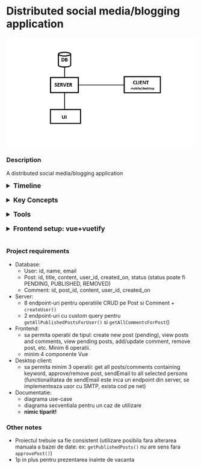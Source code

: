# Distributed social media/blogging application
![System architecture](docs/project_architecture.png)
### Description
A distributed social media/blogging application

<details>
  <summary style="font-size: 1.25em;"><b>Timeline</b></summary>

1. intro & install tools
2. server (java spring)
3. free session
4. mobile (android)/desktop app (C#)
5. frontend (vue)
6. free session
7. final presentation
</details>
<br>
<details>
  <summary style="font-size: 1.25em;"><b>Key Concepts</b></summary>

- [java, jdk](https://www.scaler.com/topics/java/how-java-program-works/)
- [java Spring, dependency injection](https://docs.spring.io/spring-framework/docs/3.2.x/spring-framework-reference/html/overview.html)

- [API](https://www.postman.com/what-is-an-api/), [API endpoint](https://blog.postman.com/what-is-an-api-endpoint/), [Postman](https://www.geeksforgeeks.org/introduction-postman-api-development/)
- [JSON](https://www.w3schools.com/whatis/whatis_json.asp)
- [HTTP](https://www.geeksforgeeks.org/what-is-http/)
- [Rest](https://www.geeksforgeeks.org/rest-api-introduction/)
- [Get, Post, Put/Patch, Delete](https://restfulapi.net/http-methods/)

- [SQL](https://www.w3schools.com/sql/sql_intro.asp) / [CRUD operations](https://www.freecodecamp.org/news/crud-operations-explained/)
- [ORM](https://www.baeldung.com/cs/object-relational-mapping), [JDBC, JPA] (https://www.baeldung.com/jpa-vs-jdbc), Hibernate, SpringDataJPA

- optional: [Docker](https://www.simplilearn.com/tutorials/docker-tutorial/getting-started-with-docker)
</details>
<br>
<details>
  <summary style="font-size: 1.25em;"><b>Tools</b></summary>
Install following tools:

- [Git client](https://git-scm.com/downloads/win), [setup credentials locally](https://www.geeksforgeeks.org/how-to-set-git-username-and-password-in-gitbash/)
- [jdk](https://www.oracle.com/java/technologies/downloads), [mvn](https://maven.apache.org/download.cgi), [Intellij community edition](https://www.jetbrains.com/idea/download)
- [Postman](https://www.postman.com/downloads/)
- [Mysql installer](https://dev.mysql.com/downloads/installer/): install Mysql workbench, Mysql server, jdbc(JConnector)
- spring project initializer: https://start.spring.io/
- optional: [Docker](https://spring.io/guides/gs/spring-boot-docker)

Check installation in cmd:
- `git --version`
- `java --version`
- `mvn --version`

Other tools and libraries:
- spring project initializer: https://start.spring.io/
- [lombok](https://www.baeldung.com/intro-to-project-lombok)
- optional: [Docker](https://spring.io/guides/gs/spring-boot-docker)
</details>
<br>
<details>
  <summary style="font-size: 1.25em;"><b>Frontend setup: vue+vuetify</b></summary>

1. check - backend ready
2. create `config/WebConfig.java` with given contents
3. in cmd: `npm install -g @vue/cli`
4. in cmd: `vue create socialmedia-frontend` -> select vue3, yarn (or npm)
5. in cmd: `cd socialmedia-frontend` ; `yarn add axios` (or `npm init -y` ; `npm install axios`)
6. in cmd: `vue add vuetify`, select vuetify-3 (vue-cli)
7. add a *.vue component
8. import it in app.vue
9. add `{"vue/multi-word-component-names": "off"}` to `eslintConfig.rules` in `package.json`
10. run backend, then in cmd: `yarn run serve` (or `npm run serve`)

Check the <a href="https://vuetifyjs.com/en/components/explorer/">Vue components documentation</a>!
</details>
<br>


### Project requirements
- Database:
  - User: id, name, email
  - Post: id, title, content, user_id, created_on, status (status poate fi PENDING, PUBLISHED, REMOVED)
  - Comment: id, post_id, content, user_id, created_on
- Server:
  - 8 endpoint-uri pentru operatiile CRUD pe Post si Comment + `createUser()`
  - 2 endpoint-uri cu custom query pentru `getAllPublishedPostsForUser()` si `getAllCommentsForPost`()
- Frontend:
  - sa permita operatii de tipul: create new post (pending), view posts and comments, view pending posts, add/update comment, remove post, etc. Minim 6 operatii.
  - minim 4 componente Vue
- Desktop client:
  - sa permita minim 3 operatii: get all posts/comments containing keyword, approve/remove post, sendEmail to all selected persons (functionalitatea de sendEmail este inca un endpoint din server, se implementeaza usor cu SMTP, exista cod pe net)
- Documentatie:
  - diagrama use-case
  - diagrama secventiala pentru un caz de utilizare
  - **nimic tiparit!**

### Other notes
- Proiectul trebuie sa fie consistent (utilizare posibila fara alterarea manuala a bazei de date: ex: `getPublishedPosts()` nu are sens fara `approvePost()`)
- 1p in plus pentru prezentarea inainte de vacanta